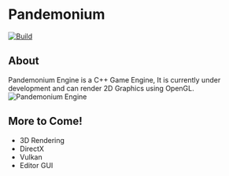 # Pandemonium
[![Build](https://github.com/Alpasyon007/Pandemonium/actions/workflows/Build.yml/badge.svg?branch=master)](https://github.com/Alpasyon007/Pandemonium/actions/workflows/Build.yml)
## About

Pandemonium Engine is a C++ Game Engine, It is currently under development and can render 2D Graphics using OpenGL.
![Pandemonium Engine](https://i.imgur.com/reLQDJf.png)
## More to Come!
- 3D Rendering
- DirectX
- Vulkan
- Editor GUI
